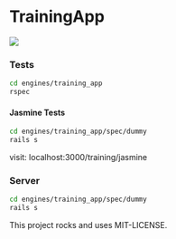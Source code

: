 # TrainingApp

![](https://www.codeship.io/projects/37a27480-b949-0131-2051-6e04503967cb/status)

### Tests

```sh
cd engines/training_app
rspec
```

#### Jasmine Tests

```sh
cd engines/training_app/spec/dummy
rails s
```
visit: localhost:3000/training/jasmine

### Server

```sh
cd engines/training_app/spec/dummy
rails s
```

This project rocks and uses MIT-LICENSE.